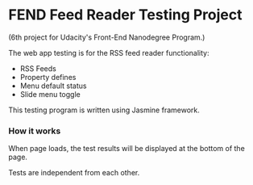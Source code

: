 # FEND Feed Reader Testing Project
(6th project for Udacity's Front-End Nanodegree Program.)

The web app testing is for the RSS feed reader functionality:
- RSS Feeds
- Property defines
- Menu default status
- Slide menu toggle

This testing program is written using Jasmine framework.

### How it works
When page loads, the test results will be displayed at the bottom of the page.

Tests are independent from each other.
